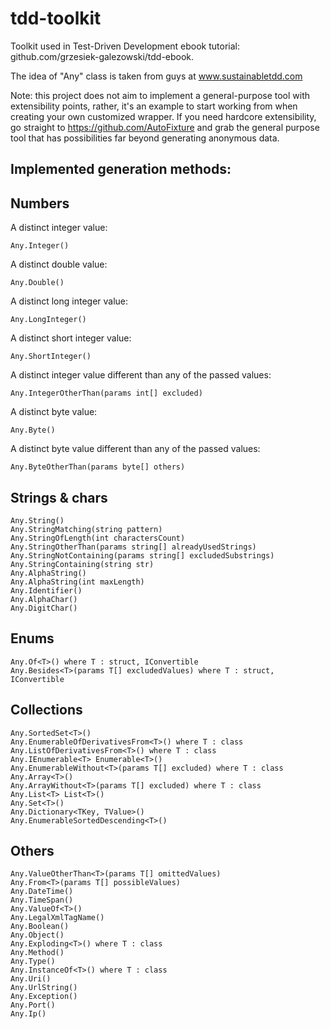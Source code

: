 tdd-toolkit
===========

Toolkit used in Test-Driven Development ebook tutorial: github.com/grzesiek-galezowski/tdd-ebook.

The idea of "Any" class is taken from guys at www.sustainabletdd.com

Note: this project does not aim to implement a general-purpose tool with extensibility points, rather, it's an example to start working from when creating your own customized wrapper. If you need hardcore extensibility, go straight to https://github.com/AutoFixture and grab the general purpose tool that has possibilities far beyond generating anonymous data.

Implemented generation methods:
-

Numbers
-

A distinct integer value:  

    Any.Integer()
    
A distinct double value:  
    
    Any.Double()
    
A distinct long integer value:  
    
    Any.LongInteger()
    
A distinct short integer value:      
    
    Any.ShortInteger()
    
A distinct integer value different than any of the passed values:  
    
    Any.IntegerOtherThan(params int[] excluded)
    
A distinct byte value:
    
    Any.Byte()
    
A distinct byte value different than any of the passed values:      
    
    Any.ByteOtherThan(params byte[] others)

Strings & chars
-

    Any.String()
    Any.StringMatching(string pattern)
    Any.StringOfLength(int charactersCount)
    Any.StringOtherThan(params string[] alreadyUsedStrings)
    Any.StringNotContaining(params string[] excludedSubstrings)
    Any.StringContaining(string str)
    Any.AlphaString()
    Any.AlphaString(int maxLength)
    Any.Identifier()
    Any.AlphaChar()
    Any.DigitChar()

Enums
-

    Any.Of<T>() where T : struct, IConvertible
    Any.Besides<T>(params T[] excludedValues) where T : struct, IConvertible
    
Collections
-

    Any.SortedSet<T>()
    Any.EnumerableOfDerivativesFrom<T>() where T : class
    Any.ListOfDerivativesFrom<T>() where T : class
    Any.IEnumerable<T> Enumerable<T>()
    Any.EnumerableWithout<T>(params T[] excluded) where T : class
    Any.Array<T>()
    Any.ArrayWithout<T>(params T[] excluded) where T : class
    Any.List<T> List<T>()
    Any.Set<T>()
    Any.Dictionary<TKey, TValue>()
    Any.EnumerableSortedDescending<T>()

Others
-

    Any.ValueOtherThan<T>(params T[] omittedValues)
    Any.From<T>(params T[] possibleValues)
    Any.DateTime()
    Any.TimeSpan()
    Any.ValueOf<T>()
    Any.LegalXmlTagName()
    Any.Boolean()
    Any.Object()
    Any.Exploding<T>() where T : class
    Any.Method()
    Any.Type()
    Any.InstanceOf<T>() where T : class
    Any.Uri()
    Any.UrlString()
    Any.Exception()
    Any.Port()
    Any.Ip()
